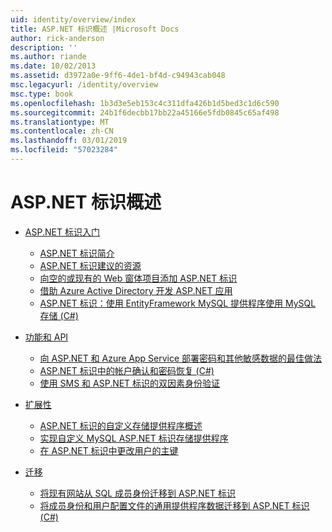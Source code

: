 ```yaml
---
uid: identity/overview/index
title: ASP.NET 标识概述 |Microsoft Docs
author: rick-anderson
description: ''
ms.author: riande
ms.date: 10/02/2013
ms.assetid: d3972a0e-9ff6-4de1-bf4d-c94943cab048
msc.legacyurl: /identity/overview
msc.type: book
ms.openlocfilehash: 1b3d3e5eb153c4c311dfa426b1d5bed3c1d6c590
ms.sourcegitcommit: 24b1f6decbb17bb22a45166e5fdb0845c65af498
ms.translationtype: MT
ms.contentlocale: zh-CN
ms.lasthandoff: 03/01/2019
ms.locfileid: "57023284"
---
```

<a name="aspnet-identity-overview"></a>ASP.NET 标识概述
====================
- [ASP.NET 标识入门](getting-started/index.md)

    - [ASP.NET 标识简介](getting-started/introduction-to-aspnet-identity.md)
    - [ASP.NET 标识建议的资源](getting-started/aspnet-identity-recommended-resources.md)
    - [向空的或现有的 Web 窗体项目添加 ASP.NET 标识](getting-started/adding-aspnet-identity-to-an-empty-or-existing-web-forms-project.md)
    - [借助 Azure Active Directory 开发 ASP.NET 应用](getting-started/developing-aspnet-apps-with-windows-azure-active-directory.md)
    - [ASP.NET 标识：使用 EntityFramework MySQL 提供程序使用 MySQL 存储 (C#)](getting-started/aspnet-identity-using-mysql-storage-with-an-entityframework-mysql-provider.md)
- [功能和 API](features-api/index.md)

    - [向 ASP.NET 和 Azure App Service 部署密码和其他敏感数据的最佳做法](features-api/best-practices-for-deploying-passwords-and-other-sensitive-data-to-aspnet-and-azure.md)
    - [ASP.NET 标识中的帐户确认和密码恢复 (C#)](features-api/account-confirmation-and-password-recovery-with-aspnet-identity.md)
    - [使用 SMS 和 ASP.NET 标识的双因素身份验证](features-api/two-factor-authentication-using-sms-and-email-with-aspnet-identity.md)
- [扩展性](extensibility/index.md)

    - [ASP.NET 标识的自定义存储提供程序概述](extensibility/overview-of-custom-storage-providers-for-aspnet-identity.md)
    - [实现自定义 MySQL ASP.NET 标识存储提供程序](extensibility/implementing-a-custom-mysql-aspnet-identity-storage-provider.md)
    - [在 ASP.NET 标识中更改用户的主键](extensibility/change-primary-key-for-users-in-aspnet-identity.md)
- [迁移](migrations/index.md)

    - [将现有网站从 SQL 成员身份迁移到 ASP.NET 标识](migrations/migrating-an-existing-website-from-sql-membership-to-aspnet-identity.md)
    - [将成员身份和用户配置文件的通用提供程序数据迁移到 ASP.NET 标识 (C#)](migrations/migrating-universal-provider-data-for-membership-and-user-profiles-to-aspnet-identity.md)
